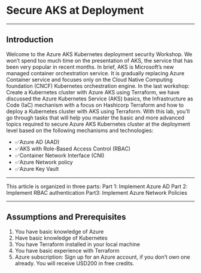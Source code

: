 # Secure AKS at Deployment 
-----

## Introduction
Welcome to the Azure AKS Kubernetes deployment security Workshop.
We won’t spend too much time on the presentation of AKS, the service that has been very popular in recent months.
In brief, AKS is Microsoft’s new managed container orchestration service. It is gradually replacing Azure Container service and focuses only on the Cloud Native Computing foundation (CNCF) Kubernetes orchestration engine.
In the last workshop: Create a Kubernetes cluster with Azure AKS using Terraform, we have discussed the Azure Kubernetes Service (AKS) basics, the Infrastructure as Code (IaC) mechanism with a focus on Hashicorp Terraform and how to deploy a Kubernetes cluster with AKS using Terraform.
With this lab, you’ll go through tasks that will help you  master the basic and more advanced topics required to secure Azure AKS Kubernetes cluster at the deployment level based on the following mechanisms and technologies:

* ✅Azure AD (AAD)
* ✅AKS with Role-Based Access Control (RBAC)
* ✅Container Network Interface (CNI)
* ✅Azure Network policy
* ✅Azure Key Vault

------

This article is organized in three parts:
Part 1: Implement Azure AD
Part 2: Implement RBAC authentication
Part3: Implement Azure Network Policies

------
## Assumptions and Prerequisites

1. You have basic knowledge of Azure
2. Have basic knowledge of Kubernetes
3. You have Terraform installed in your local machine
4. You have basic experience with Terraform
5. Azure subscription: Sign up for an Azure account, if you don’t own one already. You will receive USD200 in free credits.
